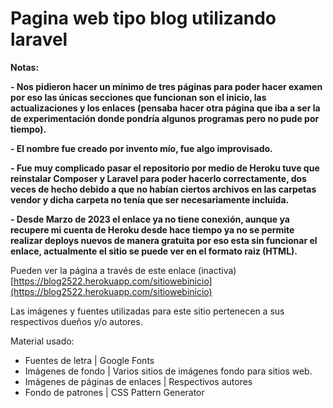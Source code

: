 # Pagina web tipo blog utilizando laravel

<!----Notas---->
**Notas:**

**- Nos pidieron hacer un mínimo de tres páginas para poder hacer examen por eso las únicas secciones que funcionan son el inicio, las actualizaciones y los enlaces (pensaba hacer otra página que iba a ser la de experimentación donde pondría algunos programas pero no pude por tiempo).**

**- El nombre fue creado por invento mío, fue algo improvisado.**

**- Fue muy complicado pasar el repositorio por medio de Heroku tuve que reinstalar Composer y Laravel para poder hacerlo correctamente, dos veces de hecho debido a que no habían ciertos archivos en las carpetas vendor y dicha carpeta no tenía que ser necesariamente incluida.**

**- Desde Marzo de 2023 el enlace ya no tiene conexión, aunque ya recupere mi cuenta de Heroku desde hace tiempo ya no se permite realizar deploys nuevos de manera gratuita por eso esta sin funcionar el enlace, actualmente el sitio se puede ver en el formato raiz (HTML).**
<!----Separador de las notas---->

<!----Separador---->
Pueden ver la página a través de este enlace (inactiva)
[https://blog2522.herokuapp.com/sitiowebinicio](https://blog2522.herokuapp.com/sitiowebinicio)
<!----Separador---->

<!----Separador---->
Las imágenes y fuentes utilizadas para este sitio pertenecen a sus respectivos dueños y/o autores.

Material usado:
- Fuentes de letra | Google Fonts
- Imágenes de fondo | Varios sitios de imágenes fondo para sitios web.
- Imágenes de páginas de enlaces | Respectivos autores
- Fondo de patrones | CSS Pattern Generator
<!----Separador---->